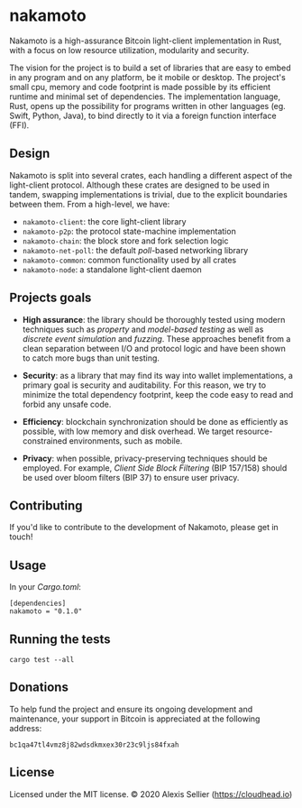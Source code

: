 nakamoto
========

Nakamoto is a high-assurance Bitcoin light-client implementation in Rust, with
a focus on low resource utilization, modularity and security.

The vision for the project is to build a set of libraries that are easy to
embed in any program and on any platform, be it mobile or desktop. The
project's small cpu, memory and code footprint is made possible by its
efficient runtime and minimal set of dependencies. The implementation
language, Rust, opens up the possibility for programs written in other
languages (eg. Swift, Python, Java), to bind directly to it via a foreign
function interface (FFI).

## Design

Nakamoto is split into several crates, each handling a different aspect of the
light-client protocol. Although these crates are designed to be used in tandem,
swapping implementations is trivial, due to the explicit boundaries between
them. From a high-level, we have:

* `nakamoto-client`: the core light-client library
* `nakamoto-p2p`: the protocol state-machine implementation
* `nakamoto-chain`: the block store and fork selection logic
* `nakamoto-net-poll`: the default *poll*-based networking library
* `nakamoto-common`: common functionality used by all crates
* `nakamoto-node`: a standalone light-client daemon

## Projects goals

* __High assurance__: the library should be thoroughly tested using modern
  techniques such as *property* and *model-based testing* as well as *discrete
  event simulation* and *fuzzing*. These approaches benefit from a clean
  separation between I/O and protocol logic and have been shown to catch more
  bugs than unit testing.

* __Security__: as a library that may find its way into wallet implementations,
  a primary goal is security and auditability. For this reason, we try to
  minimize the total dependency footprint, keep the code easy to read and
  forbid any unsafe code.

* __Efficiency__: blockchain synchronization should be done as efficiently as
  possible, with low memory and disk overhead. We target resource-constrained
  environments, such as mobile.

* __Privacy__: when possible, privacy-preserving techniques should be employed.
  For example, *Client Side Block Filtering* (BIP 157/158) should be used over
  bloom filters (BIP 37) to ensure user privacy.

## Contributing

If you'd like to contribute to the development of Nakamoto, please get in touch!

## Usage

In your *Cargo.toml*:

    [dependencies]
    nakamoto = "0.1.0"

## Running the tests

    cargo test --all

## Donations

To help fund the project and ensure its ongoing development and maintenance, your
support in Bitcoin is appreciated at the following address:

    bc1qa47tl4vmz8j82wdsdkmxex30r23c9ljs84fxah

## License

Licensed under the MIT license.
&copy; 2020 Alexis Sellier (<https://cloudhead.io>)
